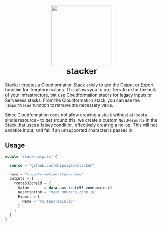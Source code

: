 <h1 align="center">
  <img src="https://github.com/shipsigma/stacker/assets/11765848/97d1d1cc-33b4-42d5-a78c-01e067dcc411" width=200 alt=""><br>
  stacker<br>
</h1>

Stacker creates a Cloudformation Stack solely to use the Output or Export function for Terraform values. This allows you to use Terraform for the bulk of your infrastructure, but use Cloudformation stacks for legacy inputs or Serverless stacks. From the Cloudformation stack, you can use the `!ImportValue` function to retreive the necessary value.

Since Cloudformation does not allow creating a stack without at least a single resource - to get around this, we create a custom `NullResource` in the Stack that uses a falsey condition, effectively creating a no-op. This will not sanatize input, and fail if an unsupported character is passed in.

## Usage

```tf
module "stack-outputs" {

  source = "github.com/shipsigma/stacker"

  name = "cloudformation-stack-name"
  outputs = {
    route53ZoneId = {
      Value       = data.aws_route53_zone.main.id
      Description = "Main Route53 Zone ID"
      Export = {
        Name = "route53:main:id"
      }
    }
  }
}
```
